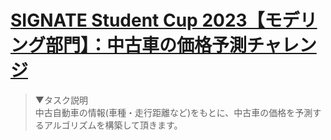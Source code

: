 # [SIGNATE Student Cup 2023【モデリング部門】：中古車の価格予測チャレンジ](https://signate.jp/competitions/1051)

>▼タスク説明  
中古自動車の情報(車種・走行距離など)をもとに、中古車の価格を予測するアルゴリズムを構築して頂きます。